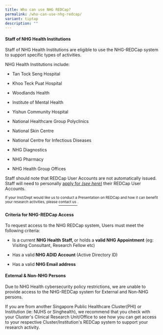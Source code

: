 ```yaml
---
title: Who can use NHG REDCap?
permalink: /who-can-use-nhg-redcap/
variant: tiptap
description: ""
---
```

<h4><strong>Staff of NHG Health Institutions</strong></h4>
<p>Staff of NHG Health Institutions are eligible to use the NHG-REDCap system
to support specific types of activities.&nbsp;</p>
<p>NHG Health Institutions include:</p>
<ul data-tight="true" class="tight">
<li>
<p>Tan Tock Seng Hospital</p>
</li>
<li>
<p>Khoo Teck Puat Hospital</p>
</li>
<li>
<p>Woodlands Health</p>
</li>
<li>
<p>Institute of Mental Health</p>
</li>
<li>
<p>Yishun Community Hospital</p>
</li>
<li>
<p>National Healthcare Group Polyclinics</p>
</li>
<li>
<p>National Skin Centre</p>
</li>
<li>
<p>National Centre for Infectious Diseases</p>
</li>
<li>
<p>NHG Diagnostics</p>
</li>
<li>
<p>NHG Pharmacy</p>
</li>
<li>
<p>NHG Health Group Offices</p>
</li>
</ul>
<p>Staff should note that REDCap User Accounts are not automatically issued.
Staff will need to personally <a href="/rcuser-access/" rel="noopener noreferrer nofollow" target="_blank">apply for </a><em><a href="/rcuser-access/" rel="noopener noreferrer nofollow" target="_blank">(see here)</a></em> their
REDCap User Accounts.</p>
<p></p>
<p><sup>If your Inst/Dept would like us to conduct a Presentation on REDCap and how it can benefit your research activities, please </sup>
<a href="/contact-us/" rel="noopener noreferrer nofollow" target="_blank"><sup>contact us</sup>
</a><sup>.</sup>
</p>
<p></p>
<h4><strong>Criteria for NHG-REDCap Access</strong></h4>
<p>To request access to the NHG REDCap system, Users must meet the following
criteria:</p>
<ul data-tight="true" class="tight">
<li>
<p>Is a current <strong>NHG Health Staff, </strong>or holds a <strong>valid NHG Appointment</strong> (eg:
Visiting Consultant, Research Fellow etc)</p>
</li>
<li>
<p>Has a valid<strong> NHG ADID Account </strong>(Active Directory ID)</p>
</li>
<li>
<p>Has a valid <strong>NHG Email address</strong>
</p>
</li>
</ul>
<p></p>
<h4><strong>External &amp; Non-NHG Persons</strong></h4>
<p>Due to NHG Health cybersecurity policy restrictions, we are unable to
provide access to the NHG-REDCap system for External and Non-NHG persons.</p>
<p>If you are from another Singapore Public Healthcare Cluster(PHI) or Institution
(ie: NUHS or Singhealth), we recommend that you check with your Cluster's
Clinical Research Unit/Office to see how you can get access to your respective
Cluster/Institution's REDCap system to support your research activity.</p>
<p></p>
<h4></h4>
<p></p>